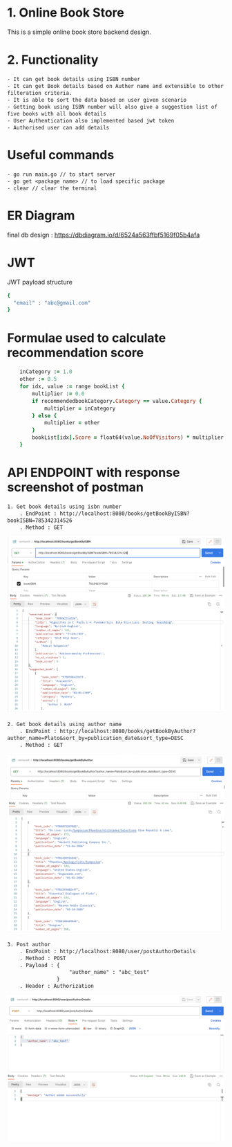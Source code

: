 # 1. Online Book Store

This is a simple online book store backend design.

# 2. Functionality
    - It can get book details using ISBN number
    - It can get Book details based on Auther name and extensible to other filteration criteria.
    - It is able to sort the data based on user given scenario
    - Getting book using ISBN number will also give a suggestion list of five books with all book details
    - User Authentication also implemented based jwt token
    - Authorised user can add details

# Useful commands
    - go run main.go // to start server
    - go get <package name> // to load specific package
    - clear // clear the terminal

# ER Diagram 
final db design : 
https://dbdiagram.io/d/6524a563ffbf5169f05b4afa

# JWT 
JWT payload structure
```ruby
{
  "email" : "abc@gmail.com"
}
```

# Formulae used to calculate recommendation score
```ruby
    inCategory := 1.0
	other := 0.5
	for idx, value := range bookList {
		multiplier := 0.0
		if recommendedbookCategory.Category == value.Category {
			multiplier = inCategory
		} else {
			multiplier = other  
		}
		bookList[idx].Score = float64(value.NoOfVisitors) * multiplier
	}
```

# API ENDPOINT with response screenshot of postman

    1. Get book details using isbn number
        . EndPoint : http://localhost:8080/books/getBookByISBN?bookISBN=785342314526
        . Method : GET

![AScreenshot1.png](/screenShots/Screenshot1.png)

    2. Get book details using author name
        . EndPoint : http://localhost:8080/books/getBookByAuthor?author_name=Plato&sort_by=publication_date&sort_type=DESC
        . Method : GET
![screenshot2.png](/screenShots/screenshot2.png)

    3. Post author 
        . EndPoint : http://localhost:8080/user/postAuthorDetails
        . Method : POST
        . Payload : {
                        "author_name" : "abc_test"
                    }
        . Header : Authorization
![screenshot3.png](/screenShots/screenshot3.png)
